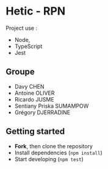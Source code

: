 # Hetic - RPN
Project use :
- Node, 
- TypeScript
- Jest

## Groupe
- Davy CHEN
- Antoine OLIVER
- Ricardo JUSME
- Sentiany Priska SUMAMPOW
- Grégory DJERRADINE

## Getting started
- **Fork**, then clone the repository
- Install dependencies (`npm install`)
- Start developing (`npm test`)
